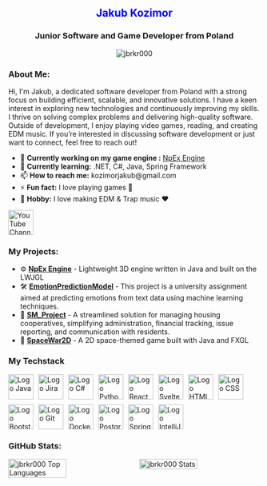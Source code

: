 <h2 align="center" style="color: blue;">Jakub Kozimor</h2>
<h3 align="center">Junior Software and Game Developer from Poland</h3>

<p align="center">
    <img src="https://komarev.com/ghpvc/?username=jbrkr000&label=Profile%20views&color=ff0000&style=flat" alt="jbrkr000"/>
</p>

<h3 align="left" style="font-weight: bold;">About Me:</h3>
<p align="left">
    Hi, I'm Jakub, a dedicated software developer from Poland with a strong focus on building efficient, scalable, and innovative solutions. I have a keen interest in exploring new technologies and continuously improving my skills. I thrive on solving complex problems and delivering high-quality software. Outside of development, I enjoy playing video games, reading, and creating EDM music. If you’re interested in discussing software development or just want to connect, feel free to reach out!
</p>

<ul>
    <li>🔭 <strong>Currently working on my game engine :</strong> <a href="https://github.com/JBRKR000/NpEx-Engine" target="_blank">NpEx Engine</a></li>
    <li>🌱 <strong>Currently learning:</strong> .NET, C#, Java, Spring Framework</li>
    <li>📫 <strong>How to reach me:</strong> kozimorjakub@gmail.com</li>
    <li>⚡ <strong>Fun fact:</strong> I love playing games 🤪</li>
    <li>🎵 <strong>Hobby:</strong> I love making EDM & Trap music ❤️</li>
</ul>

<p align="left">
    <a href="https://www.youtube.com/@JBRKR" target="_blank">
        <img src="https://github.com/JBRKR000/JBRKR000/assets/119077506/418a6e5f-0974-4af4-96ad-517231585419" alt="YouTube Channel" width="50" height="50"/>
    </a>
</p>

<h3 align="left" style="font-weight: bold;">My Projects:</h3>
<ul>
    <li>⚙️ <a href="https://github.com/JBRKR000/NpEx-Engine" target="_blank"><strong>NpEx Engine</strong></a> - Lightweight 3D engine written in Java and built on the LWJGL</li>
    <li>🛠️ <a href="https://github.com/JBRKR000/EmotionPredictionModel" target="_blank"><strong>EmotionPredictionModel</strong></a> - This project is a university assignment aimed at predicting emotions from text data using machine learning techniques.</li>
    <li>📂 <a href="https://github.com/JBRKR000/SM_Project" target="_blank"><strong>SM_Project</strong></a> - A streamlined solution for managing housing cooperatives, simplifying administration, financial tracking, issue reporting, and communication with residents.</li>
    <li>🚀 <a href="https://github.com/JBRKR000/SpaceWar2D" target="_blank"><strong>SpaceWar2D</strong></a> - A 2D space-themed game built with Java and FXGL </li>
</ul>
  
</ul>

<h3 align="left" style="font-weight: bold;">My Techstack</h3>
<div style="display: flex; flex-wrap: wrap; gap: 10px;">
    <img src="https://cdn.jsdelivr.net/gh/devicons/devicon@latest/icons/java/java-original-wordmark.svg" alt="Logo Java" width="50" height="50">
    <img src="https://cdn.jsdelivr.net/gh/devicons/devicon@latest/icons/jira/jira-original-wordmark.svg" alt="Logo Jira" width="50" height="50">
    <img src="https://cdn.jsdelivr.net/gh/devicons/devicon@latest/icons/csharp/csharp-original.svg" alt="Logo C#" width="50" height="50">
    <img src="https://cdn.jsdelivr.net/gh/devicons/devicon@latest/icons/python/python-plain-wordmark.svg" alt="Logo Python" width="50" height="50">
    <img src="https://cdn.jsdelivr.net/gh/devicons/devicon@latest/icons/react/react-original-wordmark.svg" alt="Logo React" width="50" height="50">
    <img src="https://cdn.jsdelivr.net/gh/devicons/devicon@latest/icons/svelte/svelte-original.svg" alt="Logo Svelte" width="50" height="50">
    <img src="https://cdn.jsdelivr.net/gh/devicons/devicon@latest/icons/html5/html5-plain-wordmark.svg" alt="Logo HTML" width="50" height="50">
    <img src="https://cdn.jsdelivr.net/gh/devicons/devicon@latest/icons/css3/css3-plain-wordmark.svg" alt="Logo CSS" width="50" height="50">
    <img src="https://cdn.jsdelivr.net/gh/devicons/devicon@latest/icons/bootstrap/bootstrap-original-wordmark.svg" alt="Logo Bootstrap" width="50" height="50">
    <img src="https://cdn.jsdelivr.net/gh/devicons/devicon@latest/icons/git/git-original.svg" alt="Logo Git" width="50" height="50">
    <img src="https://cdn.jsdelivr.net/gh/devicons/devicon@latest/icons/docker/docker-plain-wordmark.svg" alt="Logo Docker" width="50" height="50">
    <img src="https://cdn.jsdelivr.net/gh/devicons/devicon@latest/icons/postgresql/postgresql-plain-wordmark.svg" alt="Logo PostgreSQL" width="50" height="50">
    <img src="https://cdn.jsdelivr.net/gh/devicons/devicon@latest/icons/spring/spring-original-wordmark.svg" alt="Logo Spring" width="50" height="50">
    <img src="https://cdn.jsdelivr.net/gh/devicons/devicon@latest/icons/intellij/intellij-original.svg" alt="Logo IntelliJ" width="50" height="50"> 
</div>


<h3 align="left" style="font-weight: bold;">GitHub Stats:</h3>
<div style="display: flex; gap: 20px; justify-content: space-between;">
    <img src="https://github-readme-stats.vercel.app/api/top-langs?username=jbrkr000&show_icons=true&locale=en&layout=compact&bg_color=000000&text_color=ffffff" alt="jbrkr000 Top Languages" width="48%" />
    <img src="https://github-readme-stats.vercel.app/api?username=jbrkr000&show_icons=true&locale=en&bg_color=000000&text_color=ffffff" alt="jbrkr000 Stats" width="48%" />
</div>

